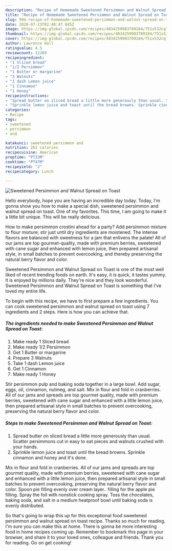 ```yaml
---
description: "Recipe of Homemade Sweetened Persimmon and Walnut Spread on Toast"
title: "Recipe of Homemade Sweetened Persimmon and Walnut Spread on Toast"
slug: 994-recipe-of-homemade-sweetened-persimmon-and-walnut-spread-on-toast
date: 2020-07-23T02:48:47.045Z
image: https://img-global.cpcdn.com/recipes/4834259903709184/751x532cq70/sweetened-persimmon-and-walnut-spread-on-toast-recipe-main-photo.jpg
thumbnail: https://img-global.cpcdn.com/recipes/4834259903709184/751x532cq70/sweetened-persimmon-and-walnut-spread-on-toast-recipe-main-photo.jpg
cover: https://img-global.cpcdn.com/recipes/4834259903709184/751x532cq70/sweetened-persimmon-and-walnut-spread-on-toast-recipe-main-photo.jpg
author: Lawrence Hall
ratingvalue: 4.5
reviewcount: 12269
recipeingredient:
- "1 Sliced bread"
- "1/2 Persimmon"
- "1 Butter or margarine"
- "3 Walnuts"
- "1 dash Lemon juice"
- "1 Cinnamon"
- "1 Honey"
recipeinstructions:
- "Spread butter on sliced bread a little more generously than usual. Scatter persimmons cut in easy to eat pieces and walnuts crushed with your hands."
- "Sprinkle lemon juice and toast until the bread browns. Sprinkle cinnamon and honey and it&#39;s done."
categories:
- Recipe
tags:
- sweetened
- persimmon
- and

katakunci: sweetened persimmon and 
nutrition: 261 calories
recipecuisine: American
preptime: "PT33M"
cooktime: "PT47M"
recipeyield: "2"
recipecategory: Lunch

---
```



![Sweetened Persimmon and Walnut Spread on Toast](https://img-global.cpcdn.com/recipes/4834259903709184/751x532cq70/sweetened-persimmon-and-walnut-spread-on-toast-recipe-main-photo.jpg)

Hello everybody, hope you are having an incredible day today. Today, I'm gonna show you how to make a special dish, sweetened persimmon and walnut spread on toast. One of my favorites. This time, I am going to make it a little bit unique. This will be really delicious.

How to make persimmon crostini ahead for a party? Add persimmon mixture to flour mixture; stir just until dry ingredients are moistened. The intense flavors are balanced with sweetness for a jam that enlivens the palate! All of our jams are top gourmet-quality, made with premium berries, sweetened with cane sugar and enhanced with lemon juice, then prepared artisanal style, in small batches to prevent overcooking, and thereby preserving the natural berry flavor and color.

Sweetened Persimmon and Walnut Spread on Toast is one of the most well liked of recent trending foods on earth. It's easy, it is quick, it tastes yummy. It is enjoyed by millions daily. They're nice and they look wonderful. Sweetened Persimmon and Walnut Spread on Toast is something that I've loved my entire life.


To begin with this recipe, we have to first prepare a few ingredients. You can cook sweetened persimmon and walnut spread on toast using 7 ingredients and 2 steps. Here is how you can achieve that.

<!--inarticleads1-->

##### The ingredients needed to make Sweetened Persimmon and Walnut Spread on Toast:

1. Make ready 1 Sliced bread
1. Make ready 1/2 Persimmon
1. Get 1 Butter or margarine
1. Prepare 3 Walnuts
1. Take 1 dash Lemon juice
1. Get 1 Cinnamon
1. Make ready 1 Honey


Stir persimmon pulp and baking soda together in a large bowl. Add sugar, eggs, oil, cinnamon, nutmeg, and salt. Mix in flour and fold in cranberries. All of our jams and spreads are top gourmet quality, made with premium berries, sweetened with cane sugar and enhanced with a little lemon juice, then prepared artisanal style in small batches to prevent overcooking, preserving the natural berry flavor and color. 

<!--inarticleads2-->

##### Steps to make Sweetened Persimmon and Walnut Spread on Toast:

1. Spread butter on sliced bread a little more generously than usual. Scatter persimmons cut in easy to eat pieces and walnuts crushed with your hands.
1. Sprinkle lemon juice and toast until the bread browns. Sprinkle cinnamon and honey and it&#39;s done.


Mix in flour and fold in cranberries. All of our jams and spreads are top gourmet quality, made with premium berries, sweetened with cane sugar and enhanced with a little lemon juice, then prepared artisanal style in small batches to prevent overcooking, preserving the natural berry flavor and color. Spoon pie filling evenly over cream layer.. filling for the apple pie filling. Spray the foil with nonstick cooking spray. Toss the chocolates, baking soda, and salt in a medium heatproof bowl until baking soda is evenly distributed. 

So that's going to wrap this up for this exceptional food sweetened persimmon and walnut spread on toast recipe. Thanks so much for reading. I'm sure you can make this at home. There is gonna be more interesting food in home recipes coming up. Remember to bookmark this page in your browser, and share it to your loved ones, colleague and friends. Thank you for reading. Go on get cooking!
